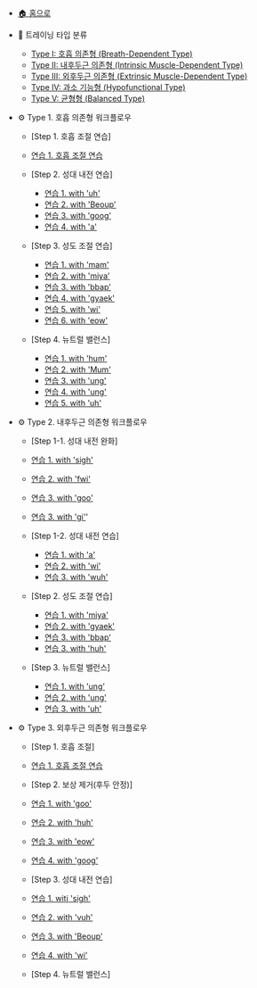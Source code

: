 - [🏠 홈으로](README.md)

- 📘 트레이닝 타입 분류  
  - [Type I: 호흡 의존형 (Breath-Dependent Type)](vocal-types.md#type-i-호흡-의존형-breath-dependent-type)  
  - [Type II: 내후두근 의존형 (Intrinsic Muscle-Dependent Type)](vocal-types.md#type-ii-내후두근-의존형-intrinsic-muscle-dependent-type)  
  - [Type III: 외후두근 의존형 (Extrinsic Muscle-Dependent Type)](vocal-types.md#type-iii-외후두근-의존형-extrinsic-muscle-dependent-type)  
  - [Type IV: 과소 기능형 (Hypofunctional Type)](vocal-types.md#type-iv-과소-기능형-hypofunctional-type)  
  - [Type V: 균형형 (Balanced Type)](vocal-types.md#type-v-균형형-balanced-type)

- ⚙ Type 1. 호흡 의존형 워크플로우
  -  <p>[Step 1. 호흡 조절 연습]<p>
  
    - [연습 1. 호흡 조절 연습](type1-step1.md#step-1-호흡-조절-연습)

  - <p>[Step 2. 성대 내전 연습]<p>
    
    - [연습 1. with 'uh'](type1.md#step-2-강한-성대-저항-훈련-with-39uh39)
    - [연습 2. with 'Beoup'](type1.md#step-2-입술의-저항을-활용한-연습법-with-39beoup39)
    - [연습 3. with 'goog'](type1.md#step-2-성대-스트레칭과-저항-감각-연습법-with-39goog39)
    - [연습 4. with 'a'](type1.md#step-2-얇은-성대-조절-with-39a39)
  
  - <p>[Step 3. 성도 조절 연습]<p>
    
    - [연습 1. with 'mam'](type1.md#step-3-고음을-위한-얇은-소리-연습법-with-39mam39)
    - [연습 2. with 'miya'](type1.md#step-3-성대-스트레칭과-얇은-소리-연결-연습-with-39miya39)
    - [연습 3. with 'bbap'](type1.md#step-3-무거운-습관을-벗어나기-위한-밝은-소리-연습법-with-39bbap39)
    - [연습 4. with 'gyaek'](type1.md#step-3-편한-고음을-위한-엣지-연습법-with-39gyaek39)
    - [연습 5. with 'wi'](type1.md#step-3-vocal-fry와-가성을-연결한-고음-연습법-with-39wi39)
    - [연습 6. with 'eow'](type1.md#step-3-듀얼톤-엑서사이즈-두-기술의-조화-with-39eow39)
  
  - <p>[Step 4. 뉴트럴 밸런스]<p>
 
    - [연습 1. with 'hum'](type1.md#step-4-mum-발음이-어려울-때-간단한-대체-발성-연습법-with-39hum39)
    - [연습 2. with 'Mum'](type1.md#step-4-소리의-어색함과-밝음의-조화-neutral-exercise-with-39mum39)
    - [연습 3. with 'ung'](type1.md#step-4-허밍으로-목소리-유연하게-만들기-with-39ung39)
    - [연습 4. with 'ung'](type1.md#step-4-삼킴-근육의-긴장을-풀어주는-하행-연습법-with-39ung39)
    - [연습 5. with 'uh'](type1.md#step-4-뉴트럴-밸런스-with-39uh39)

- ⚙ Type 2. 내후두근 의존형 워크플로우
  -  <p>[Step 1-1. 성대 내전 완화]<p>
  
    - [연습 1. with 'sigh'](type2.md#Step-1-1.-편안하고-자연스러운-발성을-위한-한숨-연습법)
    - [연습 2. with 'fwi'](type2.md#Step-1-1-조이거나-무거움을-줄이는-발성-연습법-with-39fwi39)
    - [연습 3. with 'goo'](type2.md#Step-1-1-저음과-고음을-자연스럽게-연결하는-연습법-with-39goo39)
    - [연습 3. with 'gi'](type2.md#step-1-1-저음과-고음을-자연스럽게-연결하는-연습법-with-39gi39)'
      
  -  <p>[Step 1-2. 성대 내전 연습]<p>

      - [연습 1. with 'a'](type2.md#step-1-2-얇은-성대-조절-with-39a39)
      - [연습 2. with 'wi'](type2.md#step-1-2-vocal-fry와-가성을-결합한-고음-연습법-with-39wi39)
      - [연습 3. with 'wuh'](type2.md#step-1-2-정교한-발성-감각을-위한-휘슬-보이스-연습-with-39wuh39)
        
  -  <p>[Step 2. 성도 조절 연습]<p>
    
      - [연습 1. with 'miya'](type2.md#step-2-성대-스트레칭과-얇은-소리-연습법-with-39miya39)
      - [연습 2. with 'gyaek'](type2.md#step-2-편한-고음을-위한-엣지-연습법-with-39gyaek39)
      - [연습 3. with 'bbap'](type2.md#step-2-무거운-습관을-벗어나기-위한-밝은-소리-연습법-with-39bbap39)
      - [연습 3. with 'huh'](type2.md#step-2-할아버지와-우는-소리-결합-연습법-with-39huh39)
           
  -  <p>[Step 3. 뉴트럴 밸런스]<p>
    
      - [연습 1. with 'ung'](type2.mdstep-3-허밍으로-목소리-유연하게-만들기-with-39ung39)
      - [연습 2. with 'ung'](type2.md#step-3-턱-밑-근육의-긴장을-줄이기-위한-연습-with-39ung39)
      - [연습 3. with 'uh'](type2.md#step-3-뉴트럴-밸런스-with-39uh39)

- ⚙ Type 3. 외후두근 의존형 워크플로우
  -  <p>[Step 1. 호흡 조절]<p>
  
    - [연습 1. 호흡 조절 연습](type3.md#step-1-조절-전에-필요한-기초-힘-강한-호흡-연습)

  -  <p>[Step 2. 보상 제거(후두 안정)]<p>
    
    - [연습 1. with 'goo'](type3.md#Step-2.-고음과-저음을-자연스럽게-연결하는-연습법-with-39goo39)
    - [연습 2. with 'huh'](type3.md#step-2-할아버지와-우는-소리-결합-연습법-with-39huh39)
    - [연습 3. with 'eow'](type3.md#step-2-듀얼톤-엑서사이즈-두-기술의-조화-with-39eow39)
    - [연습 4. with 'goog'](type3.md#step-2-성대-스트레칭과-저항-감각-연습법-with-39goog39)
      
  -  <p>[Step 3. 성대 내전 연습]<p>

    - [연습 1. witj 'sigh'](type3.md#step-3-편안하고-자연스러운-발성을-위한-한숨-연습법-with-39한숨39)
    - [연습 2. with 'vuh'](type3.md#step-3-호흡과-성대-링크-해제-연습-with-39vuh39)
    - [연습 3. with 'Beoup'](type3.md#step-3-입술의-저항을-활용한-연습법-with-39beoup39)
    - [연습 4. with 'wi'](type3.md#step-3-vocal-fry와-가성을-결합한-고음-연습법-with-39wi39)
  
  - <p>[Step 4. 뉴트럴 밸런스]<p>
 
